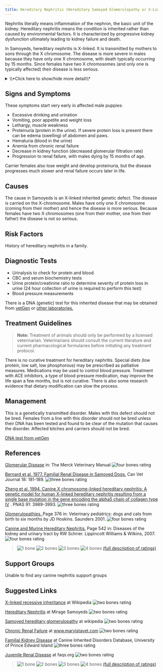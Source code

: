 ```yaml
---
title: Hereditary Nephritis (Hereditary Samoyed Glomerulopathy or X-Linked Nephritis)
---
```

Nephritis literally means inflammation of the nephron, the basic unit of
the kidney. Hereditary nephritis means the condition is inherited rather
than caused by environmental factors.  It  is characterized by
progressive kidney dysfunction ultimately leading to kidney failure and
death.

In Samoyeds, hereditary nephritis is X-linked.  It  is transmitted by
mothers to sons through the X chromosome. The disease is more severe in
males because they have only one X chromosome, with death typically
occurring by 15 months.   Since females have two X chromosomes (and only
one is typically affected) their disease is less serious.

<details>
<summary>\\*Click here to show/hide more detail\\*</summary>

[Link includes diagrams of the kidney/glomerulus](http://unckidneycenter.org/kidneyhealthlibrary/glomerular-disease/glomerular-disease)

Canine x-linked nephritis, or Hereditary Samoyed Glomerulopathy, was first described in a family of Canadian Samoyeds in 1977.  The specific mutation has been identified - a change in one DNA base pair in the COL4A5 gene results in a 90% reduction in the amount of type IV collagen made in the kidney.  Without enough of this protein, the glomerular basement membrane in the glomerulus of the kidney is abnormal.   This is the same gene that is abnormal in Alport's syndrome, a form of human hereditary nephritis.  Because of this, Canine Hereditary X-linked Nephritis has been used as a model to study potential treatments for Alport's syndrome.

</details>

## Signs and Symptoms

These symptoms start very early in affected male puppies:

* Excessive drinking and urination
* Vomiting, poor appetite and weight loss
* Lethargy, muscle weakness
* Proteinuria (protein in the urine). If severe protein loss is
  present there can be edema (swelling) of abdomen and paws.
* Hematuria (blood in the urine)
* Anemia from chronic renal failure
* Decrease in kidney function (decreased glomerular filtration rate)
* Progression to renal failure, with males dying by 15 months of age.

Carrier females also lose weight and develop proteinuria, but the
disease progresses much slower and renal failure occurs later in life.

## Causes

The cause in Samoyeds is  an X-linked inherited genetic defect. The
disease is carried on the X-chromosome. Males have only one X chromosome
(coming from their mother) and hence the disease is more serious.
Because females have two X chromosomes (one from their mother, one from
their father) the disease is not so serious.

## Risk Factors

History of hereditary nephritis in a family.

## Diagnostic Tests

* Urinalysis to check for protein and blood
* CBC and serum biochemistry tests
* Urine protein/creatinine ratio to determine severity of protein loss
  in urine (24 hour collection of urine is required to perform this
  test)
* Blood pressure measurements

There is a DNA (genetic) test for this inherited disease that may be obtained from
[vetGen](http://www.vetgen.com/canine-hereditary-nephritis.html) or [other laboratories.](https://www.samoyedhealthfoundation.org/diseases/genetic-disorders/)

## Treatment Guidelines

> **Note:** Treatment of animals should only be performed by a licensed
> veterinarian. Veterinarians should consult the current literature and
> current pharmacological formularies before initiating any treatment
> protocol.

There is no curative treatment for hereditary nephritis. Special diets
(low protein, low salt, low phosphorous) may be prescribed as palliative
measures. Medications may be used to control blood pressure. Treatment
with ACE inhibitors, a type of blood pressure medication, may improve
the life span a few months, but is not curative. There is also some
research evidence that dietary modification can slow the process.

## Management

This is a genetically transmitted disorder.  Males with this defect
should not be bred.  Females from a line with this disorder should not
be bred unless their DNA has been tested and found to be clear of the
mutation that causes the disorder.  Affected bitches and carriers should
not be bred.

[DNA test from
vetGen](http://www.vetgen.com/canine-hereditary-nephritis.html)

## References

[Glomerular
Disease](http://www.merckvetmanual.com/mvm/urinary_system/noninfectious_diseases_of_the_urinary_system_in_small_animals/glomerular_disease_in_small_animals.html?qt=glomerular%20disease&alt=sh)
in:  The Merck Veterinary Manual    ![four bones
rating](/img/4-bones.gif)

[Bernard et al.  1977.  Familial Renal Disease in Samoyed
Dogs.](http://www.ncbi.nlm.nih.gov/pmc/articles/PMC1697612/pdf/canvetj00380-0019.pdf)
Can Vet Journal 18:  181-189.   ![three bones
rating](/img/3-bones.gif)

[Zheng et al.  1994.  Canine X chromosome-linked hereditary nephritis:
A genetic model for human X-linked hereditary nephritis resulting from a
single base mutation in the gene encoding the alpha5 chain of collagen
type
IV](http://www.ncbi.nlm.nih.gov/pmc/articles/PMC43708/pdf/pnas01131-0521.pdf)
.  PNAS 91:  3989-3993.    ![three bones
rating](/img/3-bones.gif)

[Glomerulopathies. ](http://books.google.com/books?id=tlAm5etmJU8C&lpg=PA399&ots=zY6A61oBsI&dq=hereditary%20nephritis%20canine&pg=PA376#v=snippet&q=glomerulopathies%20Samoyed&f=false)
Page 376 in:  Veterinary pediatrics:  dogs and cats from birth to six
months by JD Hoskins.   Saunders  2001.   ![four bones
rating](/img/4-bones.gif)

 [Canine and Murine Hereditary
Nephritis.](http://books.google.com/books?id=hghs1uI2rg8C&lpg=PA562&ots=sWo5EkF9yy&dq=hereditary%20nephritis%20canine&pg=PA542#v=snippet&q=canine%20and%20murine%20hereditary%20nephritis&f=false)
Page 542 in: Diseases of the kidney and urinary tract by RW Schrier.
Lippincott Williams  & Wilkins, 2007.     ![four bones
rating](/img/4-bones.gif)

> ![1 bone](/img/1-bone.gif)
> ![2 bones](/img/2-bones.gif)
> ![3 bones](/img/3-bones.gif)
> ![4 bones](/img/4-bones.gif)
> [(full description of ratings)](/diseases/ratings-what-do-they-mean)

## Support Groups

Unable to find any canine nephritis support groups

## Suggested Links

[X-linked recessive
inheritance](http://en.wikipedia.org/wiki/X-linked_recessive_inheritance)
at Wikipedia  ![two bones
rating](/img/2-bones.gif)

[Hereditary
Nephritis](http://www.mirage-samoyeds.com/kidney.htm) at
Mirage Samoyeds    ![two bones
rating](/img/2-bones.gif)

[Samoyed hereditary
glomerulopathy](http://en.wikipedia.org/wiki/Samoyed_hereditary_glomerulopathy)
at wikipedia     ![two bones
rating](/img/2-bones.gif)

[Chronic Renal
Failure](http://www.marvistavet.com/kidney-failure.pml)
at www.marvistavet.com    ![two bones
rating](/img/2-bones.gif)

[Familial Kidney
Disease](http://cidd.discoveryspace.ca/disorder/familial-kidney-disease.html)
at Canine Inherited Disorders Database, University of Prince Edward
Island    ![three bones
rating](/img/3-bones.gif)

[Juvenile Renal
Disease](http://www.faqs.org/faqs/dogs-faq/medical-info/JRD/)
at faqs.org    ![two bones
rating](/img/2-bones.gif)

> ![1 bone](/img/1-bone.gif)
> ![2 bones](/img/2-bones.gif)
> ![3 bones](/img/3-bones.gif)
> ![4 bones](/img/4-bones.gif)
> [(full description of ratings)](/diseases/ratings-what-do-they-mean)